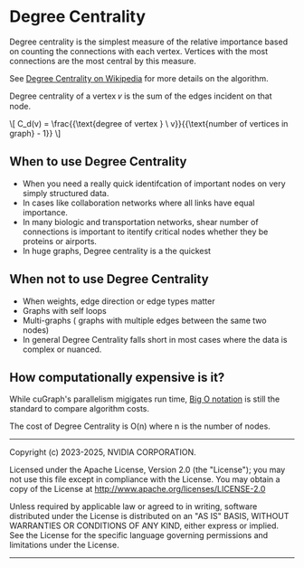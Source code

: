 # Degree Centrality
Degree centrality is the simplest measure of the relative importance based on counting the connections with each vertex. Vertices with the most connections are the most central by this measure.

See [Degree Centrality on Wikipedia](https://en.wikipedia.org/wiki/Degree_centrality) for more details on the algorithm.

Degree centrality of a vertex 𝑣 is the sum of the edges incident on that node.


<div class="math">
\[
C_d(v) = \frac{{\text{degree of vertex } \ v}}{{\text{number of vertices in graph} - 1}}
\]
</div>

## When to use Degree Centrality
* When you need a really quick identifcation of important nodes on very simply structured data.
* In cases like collaboration networks where all links have equal importance.
* In many biologic and transportation networks, shear number of connections is important to itentify critical nodes whether they be proteins or airports.
* In huge graphs, Degree centrality is a the quickest

## When not to use Degree Centrality
* When weights, edge direction or edge types matter
* Graphs with self loops
* Multi-graphs ( graphs with multiple edges between the same two nodes)
* In general Degree Centrality falls short in most cases where the data is complex or nuanced.

## How computationally expensive is it?
While cuGraph's parallelism migigates run time, [Big O notation](https://en.wikipedia.org/wiki/Big_O_notation) is still the standard to compare algorithm costs.

The cost of Degree Centrality is O(n) where n is the number of nodes.
___
Copyright (c) 2023-2025, NVIDIA CORPORATION.

Licensed under the Apache License, Version 2.0 (the "License");  you may not use this file except in compliance with the License. You may obtain a copy of the License at http://www.apache.org/licenses/LICENSE-2.0

Unless required by applicable law or agreed to in writing, software distributed under the License is distributed on an "AS IS" BASIS, WITHOUT WARRANTIES OR CONDITIONS OF ANY KIND, either express or implied. See the License for the specific language governing permissions and limitations under the License.
___
